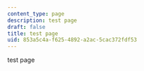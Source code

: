 ```yaml
---
content_type: page
description: test page
draft: false
title: test page
uid: 853a5c4a-f625-4892-a2ac-5cac372fdf53
---
```

test page